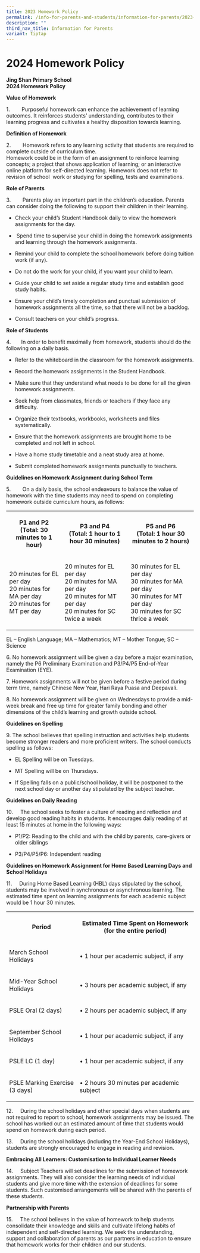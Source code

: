 ```yaml
---
title: 2023 Homework Policy
permalink: /info-for-parents-and-students/information-for-parents/2023-homework-policy/
description: ""
third_nav_title: Information for Parents
variant: tiptap
---
```

<h1><strong>2024 Homework Policy</strong></h1><p><strong>Jing Shan Primary School</strong><br><strong>2024 Homework Policy</strong></p><p><strong>Value of Homework</strong></p><p>1.&nbsp;&nbsp;&nbsp;&nbsp;&nbsp;&nbsp;&nbsp;&nbsp;Purposeful homework can enhance the achievement of learning outcomes. It reinforces students’&nbsp;understanding, contributes to their learning progress and cultivates a healthy disposition towards learning.</p><p><strong>Definition of Homework</strong></p><p>2.&nbsp;&nbsp;&nbsp;&nbsp;&nbsp;&nbsp;&nbsp;&nbsp;Homework refers to any learning activity that students are required to complete outside of curriculum time.<br>Homework could be in the form of an assignment to reinforce learning concepts; a project that shows application of learning; or an interactive online&nbsp;platform&nbsp;for self-directed learning. Homework does not refer to revision of school&nbsp;&nbsp;work or studying for spelling, tests and examinations.</p><p><strong>Role of Parents</strong></p><p>3.&nbsp;&nbsp;&nbsp;&nbsp;&nbsp;&nbsp;&nbsp;&nbsp;Parents play an important part in the children’s&nbsp;education. Parents can consider doing the following to support&nbsp;their children in&nbsp;their&nbsp;learning.</p><ul data-tight="true" class="tight"><li><p>Check your child’s Student Handbook daily to view the homework assignments for the day.</p></li><li><p>&nbsp;Spend time to supervise your child in doing the homework assignments and learning through the&nbsp;homework assignments.</p></li><li><p>Remind your child to complete the school homework before doing tuition work (if any).</p></li><li><p>Do not do the work for your child, if you want your child to learn.</p></li><li><p>Guide your child to set aside a regular study time and establish good study habits.</p></li><li><p>Ensure your child’s timely completion and punctual submission of homework assignments all the time, so that&nbsp;there will not be a backlog.</p></li><li><p>Consult teachers on your child’s progress.</p></li></ul><p><strong>Role of Students</strong></p><p>4.&nbsp;&nbsp;&nbsp;&nbsp;&nbsp;&nbsp;&nbsp;In order to benefit maximally from&nbsp;homework, students should do the following on a daily basis.</p><ul data-tight="true" class="tight"><li><p>Refer to the whiteboard in the classroom for the homework assignments.</p></li><li><p>Record the homework assignments in the Student Handbook.</p></li><li><p>Make sure that they understand what needs to be done for all the given homework assignments.</p></li><li><p>Seek help from classmates, friends or teachers if they face any difficulty.</p></li><li><p>Organize their textbooks, workbooks, worksheets and files systematically.</p></li><li><p>Ensure that the homework assignments are brought home to be completed and not left in school.</p></li><li><p>Have a home study timetable and a neat study area at home. &nbsp;</p></li><li><p>Submit completed homework assignments punctually to teachers.</p></li></ul><p><strong>Guidelines on Homework Assignment during School Term</strong></p><p>5.&nbsp;&nbsp;&nbsp;&nbsp;&nbsp;&nbsp;&nbsp;&nbsp;On a daily basis, the&nbsp;school endeavours to balance the value of homework with the time students may need to&nbsp;spend on completing homework outside curriculum hours, as follows:</p><table><tbody><tr><th rowspan="1" colspan="1"><p><strong>P1 and P2<br>(Total: 30 minutes to 1 hour)</strong></p></th><th rowspan="1" colspan="1"><p><strong>P3 and P4<br>(Total: 1 hour to 1 hour 30 minutes)</strong></p></th><th rowspan="1" colspan="1"><p><strong>P5 and P6<br>(Total: 1 hour 30 minutes to 2 hours)</strong></p></th></tr><tr><td rowspan="1" colspan="1"><p>20 minutes for EL per day<br>20 minutes for MA per day<br>20 minutes for MT per day</p></td><td rowspan="1" colspan="1"><p>20 minutes for EL per day<br>20 minutes for MA per day<br>20 minutes for MT per day<br>20 minutes for SC twice a week</p></td><td rowspan="1" colspan="1"><p>30 minutes for EL per day<br>30 minutes for MA per day<br>30 minutes for MT per day<br>30 minutes for SC thrice a week</p></td></tr></tbody></table><p>EL – English Language; MA – Mathematics; MT – Mother Tongue; SC – Science</p><p>6.&nbsp;No homework assignment will be given a day before a major&nbsp;examination, namely the P6 Preliminary Examination and P3/P4/P5 End-of-Year Examination (EYE).</p><p>7.&nbsp;Homework assignments will not be given before a festive period during term time, namely Chinese New Year,&nbsp;Hari Raya Puasa and Deepavali.</p><p>8.&nbsp;No homework assignment will be given on Wednesdays to provide a mid-week break and free up time for&nbsp;greater family bonding and other dimensions of the child’s learning and growth outside school.</p><p><strong>Guidelines on Spelling</strong></p><p>9.&nbsp;The school believes that spelling instruction and activities help students become stronger readers and more&nbsp;proficient writers. The school conducts spelling as follows:</p><ul data-tight="true" class="tight"><li><p>EL Spelling will be on Tuesdays.</p></li><li><p>MT Spelling will be on Thursdays.</p></li><li><p>If Spelling falls on a public/school holiday, it will be postponed to the next school day or another day&nbsp;stipulated by the subject teacher.</p></li></ul><p><strong>Guidelines on Daily Reading</strong></p><p>10.&nbsp;&nbsp;&nbsp;&nbsp;&nbsp;The school seeks to foster a culture of reading and reflection and develop good reading habits in students. It encourages daily reading of at least 15 minutes at home in the following ways:</p><ul data-tight="true" class="tight"><li><p>P1/P2: Reading to the child and with the child by parents, care-givers or older siblings</p></li><li><p>P3/P4/P5/P6: Independent reading</p></li></ul><p><strong>Guidelines on Homework Assignment for Home Based Learning Days and School Holidays</strong></p><p>11.&nbsp;&nbsp;&nbsp;&nbsp;&nbsp;During Home Based Learning (HBL) days stipulated by the school, students may be involved in synchronous or asynchronous learning. The estimated time spent on learning assignments for each academic subject would be 1 hour 30 minutes. </p><table><tbody><tr><th rowspan="1" colspan="1"><p><strong>Period</strong></p></th><th rowspan="1" colspan="1"><p><strong>Estimated Time Spent on Homework (for the entire period)</strong></p></th></tr><tr><td rowspan="1" colspan="1"><p>March School Holidays</p></td><td rowspan="1" colspan="1"><p>• 1 hour per academic subject, if any</p></td></tr><tr><td rowspan="1" colspan="1"><p>Mid-Year School Holidays</p></td><td rowspan="1" colspan="1"><p>• 3 hours per academic subject, if any</p></td></tr><tr><td rowspan="1" colspan="1"><p>PSLE Oral (2 days)</p></td><td rowspan="1" colspan="1"><p>• 2 hours per academic subject, if any</p></td></tr><tr><td rowspan="1" colspan="1"><p>September School Holidays</p></td><td rowspan="1" colspan="1"><p>• 1 hour per academic subject, if any</p></td></tr><tr><td rowspan="1" colspan="1"><p>PSLE LC (1 day)</p></td><td rowspan="1" colspan="1"><p>• 1 hour per academic subject, if any</p></td></tr><tr><td rowspan="1" colspan="1"><p>PSLE Marking Exercise (3 days)</p></td><td rowspan="1" colspan="1"><p>• 2 hours 30 minutes per academic subject</p></td></tr></tbody></table><p>12.&nbsp;&nbsp;&nbsp;&nbsp;&nbsp;During the school holidays and other special days when students are not required to report to school, homework assignments may be issued. The school has worked out an estimated amount of time that students would spend on homework during each period.</p><p>13.&nbsp;&nbsp;&nbsp;&nbsp;&nbsp;During the school holidays (including the Year-End School Holidays), students are strongly encouraged to engage in reading and revision.</p><p><strong>Embracing All Learners: Customisation to Individual Learner Needs</strong></p><p>14.&nbsp;&nbsp;&nbsp;&nbsp;&nbsp;Subject Teachers will set deadlines for the submission of homework assignments. They will also consider the learning needs of individual students and give more time with the extension of deadlines for some students. Such customised arrangements will be shared with the parents of these students. </p><p><strong>Partnership with Parents</strong></p><p>15.&nbsp;&nbsp;&nbsp;&nbsp;&nbsp;The school believes in the value of homework to help students consolidate their knowledge and skills and cultivate lifelong habits of independent and self-directed learning. We seek the understanding, support and collaboration of parents as our partners in education to ensure that homework works for their children and our students.</p>